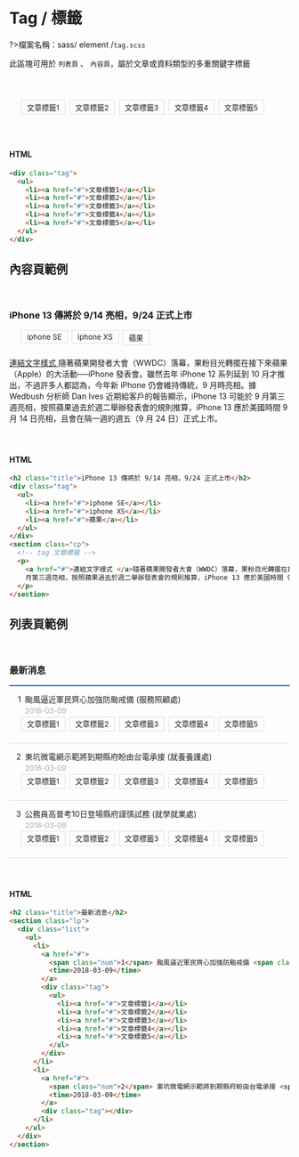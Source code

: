 # Tag / 標籤

?>檔案名稱：sass/ element /`tag.scss`

此區塊可用於 `列表頁` 、 `內容頁`，屬於文章或資料類型的多重關鍵字標籤

<div class="demo">
<div class="tag">
    <ul>
        <li><a href=javascript:;>文章標籤1</a></li>
        <li><a href=javascript:;>文章標籤2</a></li>
        <li><a href=javascript:;>文章標籤3</a></li>
        <li><a href=javascript:;>文章標籤4</a></li>
        <li><a href=javascript:;>文章標籤5</a></li>
    </ul>
</div>
</div>

<!-- tabs:start -->

#### **HTML**

```html
<div class="tag">
  <ul>
    <li><a href="#">文章標籤1</a></li>
    <li><a href="#">文章標籤2</a></li>
    <li><a href="#">文章標籤3</a></li>
    <li><a href="#">文章標籤4</a></li>
    <li><a href="#">文章標籤5</a></li>
  </ul>
</div>
```

<!-- tabs:end -->

<!-- <iframe height="265" style="width: 100%;" scrolling="no" title="Tag / 標籤" src="https://codepen.io/u00hyui/embed/KKWVEpL?height=265&theme-id=dark&default-tab=html,result" frameborder="no" loading="lazy" allowtransparency="true" allowfullscreen="true">
  See the Pen <a href='https://codepen.io/u00hyui/pen/KKWVEpL'>Tag / 標籤</a> by u00hyui
  (<a href='https://codepen.io/u00hyui'>@u00hyui</a>) on <a href='https://codepen.io'>CodePen</a>.
</iframe> -->

## 內容頁範例

<section class="demo">
    <h3 class="title">
  iPhone 13 傳將於 9/14 亮相，9/24 正式上市</h3>
<div class="tag">
  <ul>
    <li><a href=javascript:;>iphone SE</a></li>
    <li><a href=javascript:;>iphone XS</a></li>
    <li><a href=javascript:;>蘋果</a></li>
  </ul>
</div>
<section class="cp">
  <!-- tag 文章標籤 -->
  <p><a href="#">連結文字樣式 </a>隨著蘋果開發者大會（WWDC）落幕，果粉目光轉擺在接下來蘋果（Apple）的大活動──iPhone 發表會。雖然去年 iPhone 12 系列延到 10 月才推出，不過許多人都認為，今年新 iPhone 仍會維持傳統，9 月時亮相。據 Wedbush 分析師 Dan Ives 近期給客戶的報告顯示，iPhone 13 可能於 9 月第三週亮相，按照蘋果過去於週二舉辦發表會的規則推算，iPhone 13 應於美國時間 9 月 14 日亮相，且會在隔一週的週五（9 月 24 日）正式上市。</p>
</section>

</section>

<!-- tabs:start -->

#### **HTML**

```html
<h2 class="title">iPhone 13 傳將於 9/14 亮相，9/24 正式上市</h2>
<div class="tag">
  <ul>
    <li><a href="#">iphone SE</a></li>
    <li><a href="#">iphone XS</a></li>
    <li><a href="#">蘋果</a></li>
  </ul>
</div>
<section class="cp">
  <!-- tag 文章標籤 -->
  <p>
    <a href="#">連結文字樣式 </a>隨著蘋果開發者大會（WWDC）落幕，果粉目光轉擺在接下來蘋果（Apple）的大活動──iPhone 發表會。雖然去年 iPhone 12 系列延到 10 月才推出，不過許多人都認為，今年新 iPhone 仍會維持傳統，9 月時亮相。據 Wedbush 分析師 Dan Ives 近期給客戶的報告顯示，iPhone 13 可能於 9
    月第三週亮相，按照蘋果過去於週二舉辦發表會的規則推算，iPhone 13 應於美國時間 9 月 14 日亮相，且會在隔一週的週五（9 月 24 日）正式上市。
  </p>
</section>
```

<!-- tabs:end -->

<!-- <iframe height="400" style="width: 100%;" scrolling="no" title="tag內容頁範例" src="https://codepen.io/u00hyui/embed/jOBjJab?defaultTab=html%2Cresult" frameborder="no" loading="lazy" allowtransparency="true" allowfullscreen="true">
  See the Pen <a href="https://codepen.io/u00hyui/pen/jOBjJab">
  tag內容頁範例</a> by u00hyui (<a href="https://codepen.io/u00hyui">@u00hyui</a>)
  on <a href="https://codepen.io">CodePen</a>.
</iframe> -->

## 列表頁範例

<div class="demo">
<h3 class="title">最新消息</h3>
<section class="lp">
  <div class="list">
    <ul>
      <li>
        <a href="#">
          <span class="num">1</span> 颱風逼近軍民齊心加強防颱戒備 <span class="dept">(服務照顧處)</span>
          <time>2018-03-09</time>
        </a>
        <div class="tag">
          <ul>
            <li><a href=javascript:;>文章標籤1</a></li>
            <li><a href=javascript:;>文章標籤2</a></li>
            <li><a href=javascript:;>文章標籤3</a></li>
            <li><a href=javascript:;>文章標籤4</a></li>
            <li><a href=javascript:;>文章標籤5</a></li>
          </ul>
        </div>
      </li>
      <li>
        <a href="#">
          <span class="num">2</span> 東坑微電網示範將到期縣府盼由台電承接 <span class="dept"> (就養養護處)</span>
          <time>2018-03-09</time>
        </a>
        <div class="tag">
          <ul>
            <li><a href=javascript:;>文章標籤1</a></li>
            <li><a href=javascript:;>文章標籤2</a></li>
            <li><a href=javascript:;>文章標籤3</a></li>
            <li><a href=javascript:;>文章標籤4</a></li>
            <li><a href=javascript:;>文章標籤5</a></li>
          </ul>
        </div>
      </li>
      <li>
        <a href="#">
          <span class="num">3</span> 公務員高普考10日登場縣府謹慎試務 <span class="dept"> (就學就業處)</span>
          <time>2018-03-09</time>
        </a>
        <div class="tag">
          <ul>
            <li><a href=javascript:;>文章標籤1</a></li>
            <li><a href=javascript:;>文章標籤2</a></li>
            <li><a href=javascript:;>文章標籤3</a></li>
            <li><a href=javascript:;>文章標籤4</a></li>
            <li><a href=javascript:;>文章標籤5</a></li>
          </ul>
        </div>
      </li>
    </ul>
  </div>
</section>
</div>

<!-- tabs:start -->

#### **HTML**

```html
<h2 class="title">最新消息</h2>
<section class="lp">
  <div class="list">
    <ul>
      <li>
        <a href="#">
          <span class="num">1</span> 颱風逼近軍民齊心加強防颱戒備 <span class="dept">(服務照顧處)</span>
          <time>2018-03-09</time>
        </a>
        <div class="tag">
          <ul>
            <li><a href="#">文章標籤1</a></li>
            <li><a href="#">文章標籤2</a></li>
            <li><a href="#">文章標籤3</a></li>
            <li><a href="#">文章標籤4</a></li>
            <li><a href="#">文章標籤5</a></li>
          </ul>
        </div>
      </li>
      <li>
        <a href="#">
          <span class="num">2</span> 東坑微電網示範將到期縣府盼由台電承接 <span class="dept"> (就養養護處)</span>
          <time>2018-03-09</time>
        </a>
        <div class="tag"></div>
      </li>
    </ul>
  </div>
</section>
```

<!-- tabs:end -->
<!-- <iframe height="550" style="width: 100%;" scrolling="no" title="tag列表頁範例" src="https://codepen.io/u00hyui/embed/vYxqMBw?defaultTab=html%2Cresult" frameborder="no" loading="lazy" allowtransparency="true" allowfullscreen="true">
  See the Pen <a href="https://codepen.io/u00hyui/pen/vYxqMBw">
  tag列表頁範例</a> by u00hyui (<a href="https://codepen.io/u00hyui">@u00hyui</a>)
  on <a href="https://codepen.io">CodePen</a>.
</iframe> -->

<style>
.demo{
  margin:4em 0;
}
.demo .tag {
  margin-bottom: 1em;
  position: relative;

}
.demo .tag:before {
    content: '';
    width: 16px;
    height: 16px;
    position: absolute;
    left: 0;
    top: 0.5em;
    background: url(https://hywebu00.github.io/HyUI_v4.0/images/basic/icon_tag.svg) no-repeat center center;
    background-size: 16px;
  }
.demo .tag ul{
      margin: 0;
  padding: 0;
  list-style: none;
    display: flex;
    flex-wrap: wrap;
    margin-left: 1.5em;
}
.demo .tag li {
      margin: 0 0.5em 0.5em 0;
      flex: 0 0 auto;
    }

.demo .tag a {
        display: block;
        font-size: 0.938em;
        border: 1px solid #ddd;
        padding: 0.2em 0.75em;
        color:#222;
        font-weight:400;
        text-decoration:none;
      }
.lp .list>ul {
    list-style-type: none;
    padding: 0;
    border-top: 2px solid #06c;
}
.lp .list>ul>li{
    padding: 1em 0;
    border-bottom: 1px solid #DDD;
    position: relative;
}
.lp .list>ul>li>a {
    display: block;
    padding-left: 2em;
    position: relative;
    line-height: 1.45em;
    color: #222;
    text-decoration: none;
}
.lp .list>ul>li>a .num {
    width: 1.5em;
    text-align: right;
    position: absolute;
    top: 0;
    left: 0;
}
.lp .list>ul>li time {
    display: block;
    color: #AAA;
    font-size: .938em;
}
.lp .list>ul>li .tag{
      margin-bottom: 0em;
}
</style>
